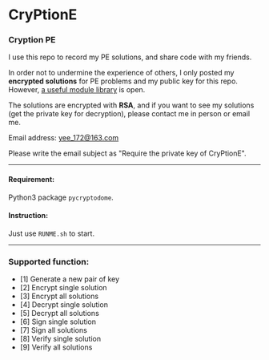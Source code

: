 # CryPtionE
### Cryption PE

I use this repo to record my PE solutions, and share code with my friends.

In order not to undermine the experience of others, I only posted my **encrypted solutions** for PE problems and my public key for this repo. However, [a useful module library](./PE/lib) is open.

The solutions are encrypted with **RSA**, and if you want to see my solutions (get the private key for decryption), please contact me in person or email me.

Email address: <yee_172@163.com>

Please write the email subject as "Require the private key of CryPtionE".

---

#### Requirement:

Python3 package `pycryptodome`.

#### Instruction:

Just use `RUNME.sh` to start.

---

### Supported function:

- [1] Generate a new pair of key
- [2] Encrypt single solution
- [3] Encrypt all solutions
- [4] Decrypt single solution
- [5] Decrypt all solutions
- [6] Sign single solution
- [7] Sign all solutions
- [8] Verify single solution
- [9] Verify all solutions
